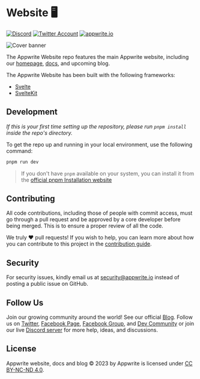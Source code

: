 # Website 🖥️

[![Discord](https://img.shields.io/discord/564160730845151244?label=discord&style=flat-square)](https://appwrite.io/discord)
[![Twitter Account](https://img.shields.io/twitter/follow/appwrite?color=00acee&label=twitter&style=flat-square)](https://twitter.com/appwrite)
[![appwrite.io](https://img.shields.io/badge/appwrite-.io-f02e65?style=flat-square)](https://appwrite.io)

![Cover banner](/../../../.github/blob/main/profile/images/banner.png)

The Appwrite Website repo features the main Appwrite website, including our [homepage](https://appwrite.io), [docs](https://appwrite.io/docs), and upcoming blog.

The Appwrite Website has been built with the following frameworks:

-   [Svelte](https://svelte.dev/)
-   [SvelteKit](https://kit.svelte.dev/)

## Development

_If this is your first time setting up the repository, please run `pnpm install` inside the repo's directory._

To get the repo up and running in your local environment, use the following command:

```bash
pnpm run dev
```

> If you don't have `pnpm` available on your system, you can install it from the [official pnpm Installation website](https://pnpm.io/installation)

## Contributing

All code contributions, including those of people with commit access, must go through a pull request and be approved by a core developer before being merged. This is to ensure a proper review of all the code.

We truly ❤️ pull requests! If you wish to help, you can learn more about how you can contribute to this project in the [contribution guide](./CONTRIBUTING.md).

## Security

For security issues, kindly email us at [security@appwrite.io](mailto:security@appwrite.io) instead of posting a public issue on GitHub.

## Follow Us

Join our growing community around the world! See our official [Blog](https://medium.com/appwrite-io). Follow us on [Twitter](https://twitter.com/appwrite), [Facebook Page](https://www.facebook.com/appwrite.io), [Facebook Group](https://www.facebook.com/groups/appwrite.developers/), and [Dev Community](https://dev.to/appwrite) or join our live [Discord server](https://appwrite.io/discord) for more help, ideas, and discussions.

## License

Appwrite website, docs and blog © 2023 by Appwrite is licensed under [CC BY-NC-ND 4.0](https://creativecommons.org/licenses/by-nc-nd/4.0/).
